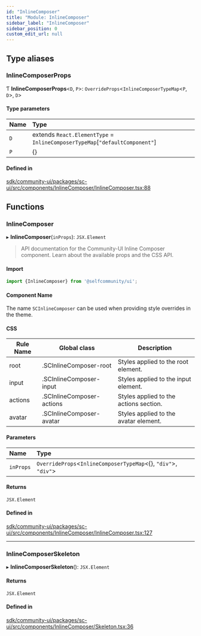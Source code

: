 ```yaml
---
id: "InlineComposer"
title: "Module: InlineComposer"
sidebar_label: "InlineComposer"
sidebar_position: 0
custom_edit_url: null
---
```


## Type aliases

### InlineComposerProps

Ƭ **InlineComposerProps**<`D`, `P`\>: `OverrideProps`<`InlineComposerTypeMap`<`P`, `D`\>, `D`\>

#### Type parameters

| Name | Type |
| :------ | :------ |
| `D` | extends `React.ElementType` = `InlineComposerTypeMap`[``"defaultComponent"``] |
| `P` | {} |

#### Defined in

[sdk/community-ui/packages/sc-ui/src/components/InlineComposer/InlineComposer.tsx:88](https://github.com/selfcommunity/community-ui/blob/a7bfc2b/packages/sc-ui/src/components/InlineComposer/InlineComposer.tsx#L88)

## Functions

### InlineComposer

▸ **InlineComposer**(`inProps`): `JSX.Element`

> API documentation for the Community-UI Inline Composer component. Learn about the available props and the CSS API.

#### Import
```jsx
import {InlineComposer} from '@selfcommunity/ui';
```
#### Component Name
The name `SCInlineComposer` can be used when providing style overrides in the theme.

#### CSS

|Rule Name|Global class|Description|
|---|---|---|
|root|.SCInlineComposer-root|Styles applied to the root element.|
|input|.SCInlineComposer-input|Styles applied to the input element.|
|actions|.SCInlineComposer-actions|Styles applied to the actions section.|
|avatar|.SCInlineComposer-avatar|Styles applied to the avatar element.|

#### Parameters

| Name | Type |
| :------ | :------ |
| `inProps` | `OverrideProps`<`InlineComposerTypeMap`<{}, ``"div"``\>, ``"div"``\> |

#### Returns

`JSX.Element`

#### Defined in

[sdk/community-ui/packages/sc-ui/src/components/InlineComposer/InlineComposer.tsx:127](https://github.com/selfcommunity/community-ui/blob/a7bfc2b/packages/sc-ui/src/components/InlineComposer/InlineComposer.tsx#L127)

___

### InlineComposerSkeleton

▸ **InlineComposerSkeleton**(): `JSX.Element`

#### Returns

`JSX.Element`

#### Defined in

[sdk/community-ui/packages/sc-ui/src/components/InlineComposer/Skeleton.tsx:36](https://github.com/selfcommunity/community-ui/blob/a7bfc2b/packages/sc-ui/src/components/InlineComposer/Skeleton.tsx#L36)
